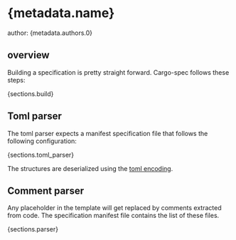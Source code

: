 # {metadata.name}

author: {metadata.authors.0}

## overview

Building a specification is pretty straight forward. Cargo-spec follows these steps:

{sections.build}

## Toml parser

The toml parser expects a manifest specification file that follows the following configuration:

{sections.toml_parser}

The structures are deserialized using the [toml encoding](https://github.com/toml-lang/toml).

## Comment parser

Any placeholder in the template will get replaced by comments extracted from code.
The specification manifest file contains the list of these files.

{sections.parser}
